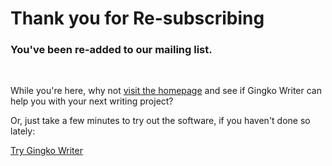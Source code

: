 # Thank you for Re-subscribing

### You've been re-added to our mailing list.

<br/>

While you're here, why not [visit the homepage](https://gingkowriter.com) and see if Gingko Writer can help you with your next writing project?

Or, just take a few minutes to try out the software, if you haven't done so lately:

<a href="https://app.gingkowriter.com/signup" class="btn btn-outline btn-xl js-scroll-trigger">Try Gingko Writer</a>

